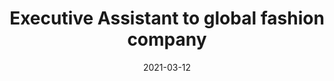 ---
title: 'Executive Assistant to global fashion company'
contact: 'Förnamn Efternamn'
date: '2021-03-12'
id: 400000
city: 'Malmö'
scope: 'Heltid, 8-17'
type: 'Konsultuppdrag'
category: 'Koordinator'
starDate: '2020-06-01'
subHeader: 'As a stakeholder mapping representative you will be laying the foundation for our clients most important deals and partnerships. This is a crucially important role to our clients company and you will therefore work closely with, and present your findings to the senior commercial teams. Do you want to get your foot in the door at a global fintech company? Send in your application today!'
aboutPosition: 'Our client´s Group is on an exciting journey to meet and exceed customer expectations today, tomorrow and in the future. Rapid technological development and new customer behaviours are transforming the fashion retail industry. To cater the individual needs and desires of millions of customers, this department delivers technological solutions for the entire value chain for all the brands. Our client continuously surprises and delight their customers and accelerates thir business - by releasing the power of people, data and technology. They explore new ways of working, have a customer focused mindset, embrace their strong values and release the power of their people to innovate and develop products that make a meaningful impact to customers all over the world.'
tasks: 'In the role as Executive Assistant you will provide our client´s CTO & CPO support in the day to day operations. The role is broad, ranging from administrative tasks to planning and coordinating meetings and events. The position will be based in Stockholm, you will report to CPO.'
extraInfo: 'To succeed in this role, you will need to demonstrate:

Minimum 3 years of experience as Executive Assistant with a demonstrated history of working at Executive management level, preferably in a fast-paced organization.
Experience from an international organization.
Strong administration, communication and organizational skills.
High levels of discretion, integrity and professionalism.
Excellent MS Office skills (particularly Excel, PowerPoint and Word).
Ability to work both on site and remote when needed.
Fluency in English and Swedish, both written and spoken.'
---